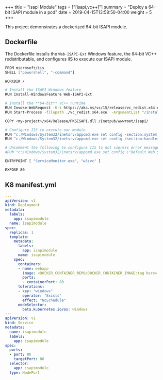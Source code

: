 +++
title = "Isapi Module"
tags = ["[isapi,vc++]"]
summary = "Deploy a 64-bit ISAPI module in a pod"
date =  2019-04-15T13:58:50-04:00
weight = 5
+++

This project demonstrates a dockerized 64-bit ISAPI module.

## Dockerfile

  The Dockerfile installs the `Web-ISAPI-Ext` Windows feature, the 64-bit VC++ redistributable, and configures IIS to execute our ISAPI module.

  ```bash
  FROM microsoft/iis
  SHELL ["powershell", "-command"]

  WORKDIR /

  # Install the ISAPI Windows feature
  RUN Install-WindowsFeature Web-ISAPI-Ext

  # Install the **64-bit** VC++ runtime
  RUN Invoke-WebRequest -Uri https://aka.ms/vs/15/release/vc_redist.x64.exe -OutFile vc_redist.x64.exe
  RUN Start-Process -filepath ./vc_redist.x64.exe  -ArgumentList "/install", "/passive", "/norestart", "'/log a.txt'" -PassThru | Wait-Process

  COPY <my-project>/x64/Release/PKSISAPI.dll /Inetpub/wwwroot/isapi/

  # Configure IIS to execute our module
  RUN "c:/Windows/System32/inetsrv/appcmd.exe set config -section:system.webServer/security/isapiCgiRestriction /`+\"[path='C:\Inetpub\wwwroot\isapi\PKSISAPI.dll',allowed='True',groupId='PivotalGroup',description='PKS Extension']\" /commit:apphost"
  RUN "c:/Windows/System32/inetsrv/appcmd.exe set config /section:handlers /`+\"[name='PKSIsapiExtension',path='PKSISAPI.dll',verb='GET,POST',modules='IsapiModule',scriptProcessor='C:\Inetpub\wwwroot\isapi\PKSISAPI.dll']\" /commit:apphost"

  # Uncomment the following to configure IIS to not supress error messages 
  #RUN "c:/Windows/System32/inetsrv/appcmd.exe set config \"Default Web Site\" /section:system.webServer/httpErrors /errorMode:Detailed"

  ENTRYPOINT [ "ServiceMonitor.exe", "w3svc" ]

  EXPOSE 80
  ```

## K8 manifest.yml

  ```yml
  ---
  apiVersion: v1
  kind: Deployment
  metadata:
    labels:
      app: isapimodule
    name: isapimodule
  spec:
    replicas: 1
    template:
      metadata:
        labels:
          app: isapimodule
        name: isapimodule
      spec:
        containers:
        - name: webapp
          image: <DOCKER_CONTAINER_REPO/DOCKER_CONTAINER_IMAGE:tag here>
          ports:
          - containerPort: 80
        tolerations:
        - key: "windows"
          operator: "Exists"
          effect: "NoSchedule"
        nodeSelector:
          beta.kubernetes.io/os: windows
  ---
  apiVersion: v1
  kind: Service
  metadata:
    name: isapimodule
    labels:
      app: isapimodule
  spec:
    ports:
    - port: 80
      targetPort: 80
    selector:
      app: isapimodule
    type: NodePort
  ```